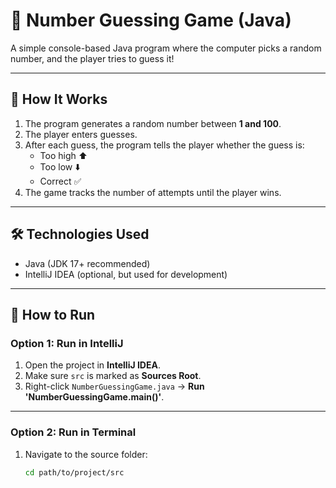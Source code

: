 # 🎲 Number Guessing Game (Java)

A simple console-based Java program where the computer picks a random number, and the player tries to guess it!

---

## 📖 How It Works
1. The program generates a random number between **1 and 100**.
2. The player enters guesses.
3. After each guess, the program tells the player whether the guess is:
    - Too high ⬆️
    - Too low ⬇️
    - Correct ✅
4. The game tracks the number of attempts until the player wins.

---

## 🛠️ Technologies Used
- Java (JDK 17+ recommended)
- IntelliJ IDEA (optional, but used for development)

---

## 🚀 How to Run

### Option 1: Run in IntelliJ
1. Open the project in **IntelliJ IDEA**.
2. Make sure `src` is marked as **Sources Root**.
3. Right-click `NumberGuessingGame.java` → **Run 'NumberGuessingGame.main()'**.

---

### Option 2: Run in Terminal
1. Navigate to the source folder:
   ```bash
   cd path/to/project/src
